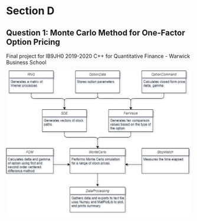 # Section D
## Question 1: Monte Carlo Method for One-Factor Option Pricing
Final project for IB9JH0 2019-2020 C++ for Quantitative Finance - Warwick Business School


![alt text](https://raw.githubusercontent.com/jonsh96/Cpp-Monte-Carlo/master/MonteCarlo.png)
